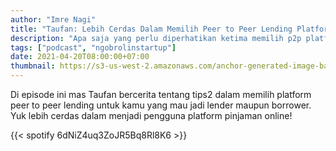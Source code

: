```yaml
---
author: "Imre Nagi"
title: "Taufan: Lebih Cerdas Dalam Memilih Peer to Peer Lending Platform"
description: "Apa saja yang perlu diperhatikan ketima memilih p2p platform?"
tags: ["podcast", "ngobrolinstartup"]
date: 2021-04-20T08:00:00+07:00
thumbnail: https://s3-us-west-2.amazonaws.com/anchor-generated-image-bank/production/podcast_uploaded_episode400/1428780/1428780-1618880419393-041aa94d9e282.jpg
---
```


Di episode ini mas Taufan bercerita tentang tips2 dalam memilih platform peer to peer lending untuk kamu yang mau jadi lender maupun borrower. Yuk lebih cerdas dalam menjadi pengguna platform pinjaman online!

{{< spotify 6dNiZ4uq3ZoJR5Bq8Rl8K6 >}} 
